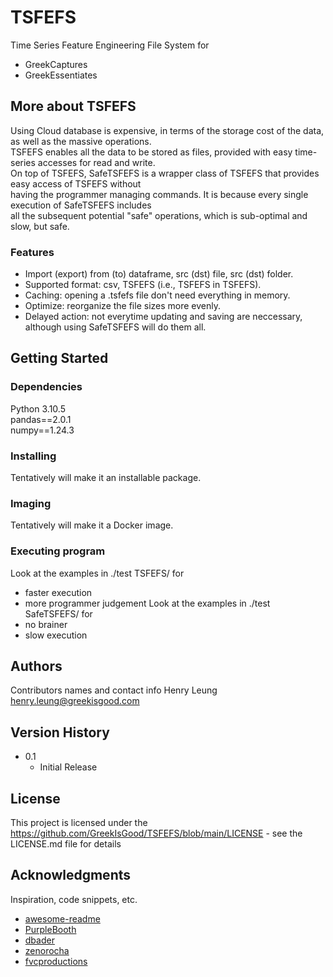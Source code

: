 # TSFEFS
Time Series Feature Engineering File System for<br>
 - GreekCaptures
 - GreekEssentiates

## More about TSFEFS
Using Cloud database is expensive, in terms of the storage cost of the data, as well as the massive operations.<br>
TSFEFS enables all the data to be stored as files, provided with easy time-series accesses for read and write.<br>
On top of TSFEFS, SafeTSFEFS is a wrapper class of TSFEFS that provides easy access of TSFEFS without <br>
having the programmer managing commands. It is because every single execution of SafeTSFEFS includes <br>
all the subsequent potential "safe" operations, which is sub-optimal and slow, but safe.<br>

### Features
 - Import (export) from (to) dataframe, src (dst) file, src (dst) folder.
 - Supported format: csv, TSFEFS (i.e., TSFEFS in TSFEFS).
 - Caching: opening a .tsfefs file don't need everything in memory.
 - Optimize: reorganize the file sizes more evenly.
 - Delayed action: not everytime updating and saving are neccessary, although using SafeTSFEFS will do them all.


## Getting Started

### Dependencies
Python 3.10.5<br>
pandas==2.0.1<br>
numpy==1.24.3<br>

### Installing
Tentatively will make it an installable package.

### Imaging
Tentatively will make it a Docker image.

### Executing program
Look at the examples in ./test TSFEFS/ for
 - faster execution
 - more programmer judgement
Look at the examples in ./test SafeTSFEFS/ for
 - no brainer
 - slow execution

## Authors
Contributors names and contact info
Henry Leung henry.leung@greekisgood.com


## Version History
* 0.1
    * Initial Release

## License

This project is licensed under the https://github.com/GreekIsGood/TSFEFS/blob/main/LICENSE - see the LICENSE.md file for details



## Acknowledgments

Inspiration, code snippets, etc.
* [awesome-readme](https://github.com/matiassingers/awesome-readme)
* [PurpleBooth](https://gist.github.com/PurpleBooth/109311bb0361f32d87a2)
* [dbader](https://github.com/dbader/readme-template)
* [zenorocha](https://gist.github.com/zenorocha/4526327)
* [fvcproductions](https://gist.github.com/fvcproductions/1bfc2d4aecb01a834b46)
